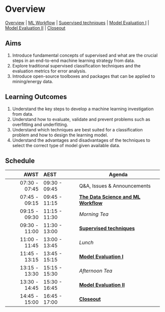 # Overview

[Overview](./00_overview.md) | [ML Workflow](./01_mlworkflow.md) | [Supervised techniques](./02_supervisedtechniques.md) | [Model Evaluation I](./03_modelevaluationA.md)  | [Model Evaluation II](./04_modelevaluationB.md) | [Closeout](./05_closeout.md)

## Aims

1. Introduce fundamental concepts of supervised and what are the crucial steps in an end-to-end machine learning strategy from data.
2. Explore traditional supervised classification techniques and the evaluation metrics for error analysis.
3. Introduce open-source toolboxes and packages that can be applied to mining/energy data.

## Learning Outcomes

1. Understand the key steps to develop a machine learning investigation from data.
2. Understand how to evaluate, validate and prevent problems such as overfitting and underfitting.
3. Understand which techniques are best suited for a classification problem and how to design the learning model.
4. Understand the advantages and disadvantages of the techniques to select the correct type of model given available data.

## Schedule

|          AWST | AEST          | Agenda                                 |
| -------------:|:------------- | -------------------------------------- |
| 07:30 - 07:45 | 09:30 - 09:45 | Q&A, Issues & Announcements            |
| 07:45 - 09:15 | 09:45 - 11:15 | [**The Data Science and ML Workflow**] |
| 09:15 - 09:30 | 11:15 - 11:30 | *Morning Tea*                          |
| 09:30 - 11:00 | 11:30 - 13:00 | [**Supervised techniques**]            |
| 11:00 - 11:45 | 13:00 - 13:45 | *Lunch*                                |
| 11:45 - 13:15 | 13:45 - 15:15 | [**Model Evaluation I**]               |
| 13:15 - 13:30 | 15:15 - 15:30 | *Afternoon Tea*                        |
| 13:30 - 14:45 | 15:30 - 16:45 | [**Model Evaluation II**]              |
| 14:45 - 15:00 | 16:45 - 17:00 | [**Closeout**]                         |

[**The Data Science and ML Workflow**]: ./01_mlworkflow.md

[**Supervised techniques**]: ./02_supervisedtechniques.md

[**Model Evaluation I**]: ./03_modelevaluationA.md

[**Model Evaluation II**]: ./04_modelevaluationB.md

[**Closeout**]: ./05_closeout.md
